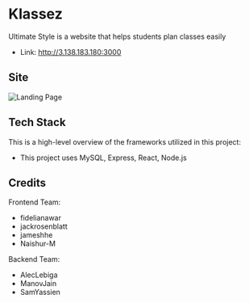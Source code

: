 # Klassez

Ultimate Style is a website that helps students plan classes easily
* Link: http://3.138.183.180:3000
## Site
![Landing Page](https://github.com/jameshhe/Klassez/blob/main/klassez-landing.png)
## Tech Stack
This is a high-level overview of the frameworks utilized in this project:
* This project uses MySQL, Express, React, Node.js

## Credits
Frontend Team:
* fidelianawar
* jackrosenblatt
* jameshhe
* Naishur-M

Backend Team:
* AlecLebiga
* ManovJain
* SamYassien
